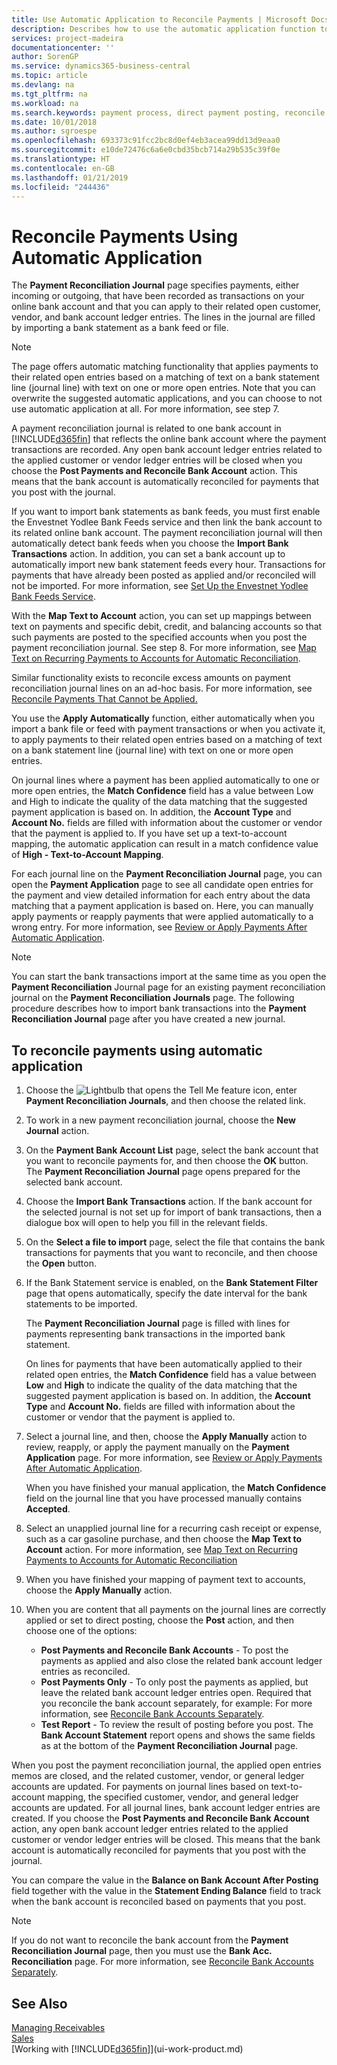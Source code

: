 ```yaml
---
title: Use Automatic Application to Reconcile Payments | Microsoft Docs
description: Describes how to use the automatic application function to apply payments or cash receipts to their related open entries, and reconcile payments.
services: project-madeira
documentationcenter: ''
author: SorenGP
ms.service: dynamics365-business-central
ms.topic: article
ms.devlang: na
ms.tgt_pltfrm: na
ms.workload: na
ms.search.keywords: payment process, direct payment posting, reconcile payment, expenses, cash receipts
ms.date: 10/01/2018
ms.author: sgroespe
ms.openlocfilehash: 693373c91fcc2bc8d0ef4eb3acea99dd13d9eaa0
ms.sourcegitcommit: e10de72476c6a6e0cbd35bcb714a29b535c39f0e
ms.translationtype: HT
ms.contentlocale: en-GB
ms.lasthandoff: 01/21/2019
ms.locfileid: "244436"
---
```

# <a name="reconcile-payments-using-automatic-application"></a>Reconcile Payments Using Automatic Application
The **Payment Reconciliation Journal** page specifies payments, either incoming or outgoing, that have been recorded as transactions on your online bank account and that you can apply to their related open customer, vendor, and bank account ledger entries. The lines in the journal are filled by importing a bank statement as a bank feed or file.

> [!NOTE]
> The page offers automatic matching functionality that applies payments to their related open entries based on a matching of text on a bank statement line (journal line) with text on one or more open entries. Note that you can overwrite the suggested automatic applications, and you can choose to not use automatic application at all. For more information, see step 7.

A payment reconciliation journal is related to one bank account in [!INCLUDE[d365fin](includes/d365fin_md.md)] that reflects the online bank account where the payment transactions are recorded. Any open bank account ledger entries related to the applied customer or vendor ledger entries will be closed when you choose the **Post Payments and Reconcile Bank Account** action. This means that the bank account is automatically reconciled for payments that you post with the journal.

If you want to import bank statements as bank feeds, you must first enable the Envestnet Yodlee Bank Feeds service and then link the bank account to its related online bank account. The payment reconciliation journal will then automatically detect bank feeds when you choose the **Import Bank Transactions** action. In addition, you can set a bank account up to automatically import new bank statement feeds every hour. Transactions for payments that have already been posted as applied and/or reconciled will not be imported. For more information, see [Set Up the Envestnet Yodlee Bank Feeds Service](bank-how-setup-bank-statement-service.md).

With the **Map Text to Account** action, you can set up mappings between text on payments and specific debit, credit, and balancing accounts so that such payments are posted to the specified accounts when you post the payment reconciliation journal. See step 8. For more information, see [Map Text on Recurring Payments to Accounts for Automatic Reconciliation](receivables-how-map-text-recurring-payments-accounts-auto-reconcilliation.md).

Similar functionality exists to reconcile excess amounts on payment reconciliation journal lines on an ad-hoc basis. For more information, see [Reconcile Payments That Cannot be Applied.](receivables-how-reconcile-payments-cannot-apply-auto.md)

You use the **Apply Automatically** function, either automatically when you import a bank file or feed with payment transactions or when you activate it, to apply payments to their related open entries based on a matching of text on a bank statement line (journal line) with text on one or more open entries.

On journal lines where a payment has been applied automatically to one or more open entries, the **Match Confidence** field has a value between Low and High to indicate the quality of the data matching that the suggested payment application is based on. In addition, the **Account Type** and **Account No.** fields are filled with information about the customer or vendor that the payment is applied to. If you have set up a text-to-account mapping, the automatic application can result in a match confidence value of **High - Text-to-Account Mapping**.

For each journal line on the **Payment Reconciliation Journal** page, you can open the **Payment Application** page to see all candidate open entries for the payment and view detailed information for each entry about the data matching that a payment application is based on. Here, you can manually apply payments or reapply payments that were applied automatically to a wrong entry. For more information, see [Review or Apply Payments After Automatic Application](receivables-how-review-apply-payments-auto-application.md).

> [!NOTE]  
> You can start the bank transactions import at the same time as you open the **Payment Reconciliation** Journal page for an existing payment reconciliation journal on the **Payment Reconciliation Journals** page. The following procedure describes how to import bank transactions into the **Payment Reconciliation Journal** page after you have created a new journal.

## <a name="to-reconcile-payments-using-automatic-application"></a>To reconcile payments using automatic application
1. Choose the ![Lightbulb that opens the Tell Me feature](media/ui-search/search_small.png "Tell me what you want to do") icon, enter **Payment Reconciliation Journals**, and then choose the related link.
2. To work in a new payment reconciliation journal, choose the **New Journal** action.
3. On the **Payment Bank Account List** page, select the bank account that you want to reconcile payments for, and then choose the **OK** button.
   The **Payment Reconciliation Journal** page opens prepared for the selected bank account.
4. Choose the **Import Bank Transactions** action.
   If the bank account for the selected journal is not set up for import of bank transactions, then a dialogue box will open to help you fill in the relevant fields.
5. On the **Select a file to import** page, select the file that contains the bank transactions for payments that you want to reconcile, and then choose the **Open** button.  
6. If the Bank Statement service is enabled, on the **Bank Statement Filter** page that opens automatically, specify the date interval for the bank statements to be imported.

    The **Payment Reconciliation Journal** page is filled with lines for payments representing bank transactions in the imported bank statement.

    On lines for payments that have been automatically applied to their related open entries, the **Match Confidence** field has a value between **Low** and **High** to indicate the quality of the data matching that the suggested payment application is based on. In addition, the **Account Type** and **Account No.** fields are filled with information about the customer or vendor that the payment is applied to.
7. Select a journal line, and then, choose the **Apply Manually** action to review, reapply, or apply the payment manually on the **Payment Application** page. For more information, see [Review or Apply Payments After Automatic Application](receivables-how-review-apply-payments-auto-application.md).

    When you have finished your manual application, the **Match Confidence** field on the journal line that you have processed manually contains **Accepted**.
8. Select an unapplied journal line for a recurring cash receipt or expense, such as a car gasoline purchase, and then choose the **Map Text to Account** action. For more information, see [Map Text on Recurring Payments to Accounts for Automatic Reconciliation](receivables-how-map-text-recurring-payments-accounts-auto-reconcilliation.md)
9. When you have finished your mapping of payment text to accounts, choose the **Apply Manually** action.
10. When you are content that all payments on the journal lines are correctly applied or set to direct posting, choose the **Post** action, and then choose one of the options:

    - **Post Payments and Reconcile Bank Accounts** - To post the payments as applied and also close the related bank account ledger entries as reconciled.
    - **Post Payments Only** - To only post the payments as applied, but leave the related bank account ledger entries open. Required that you reconcile the bank account separately,  for example: For more information, see [Reconcile Bank Accounts Separately](bank-how-reconcile-bank-accounts-separately.md).
    - **Test Report** - To review the result of posting before you post. The **Bank Account Statement** report opens and shows the same fields as at the bottom of the **Payment Reconciliation Journal** page.

When you post the payment reconciliation journal, the applied open entries memos are closed, and the related customer, vendor, or general ledger accounts are updated. For payments on journal lines based on text-to-account mapping, the specified customer, vendor, and general ledger accounts are updated. For all journal lines, bank account ledger entries are created. If you choose the **Post Payments and Reconcile Bank Account** action, any open bank account ledger entries related to the applied customer or vendor ledger entries will be closed. This means that the bank account is automatically reconciled for payments that you post with the journal.

You can compare the value in the **Balance on Bank Account After Posting** field together with the value in the **Statement Ending Balance** field to track when the bank account is reconciled based on payments that you post.

> [!NOTE]  
>   If you do not want to reconcile the bank account from the **Payment Reconciliation Journal** page, then you must use the **Bank Acc. Reconciliation** page. For more information, see [Reconcile Bank Accounts Separately](bank-how-reconcile-bank-accounts-separately.md).

## <a name="see-also"></a>See Also
[Managing Receivables](receivables-manage-receivables.md)  
[Sales](sales-manage-sales.md)  
[Working with [!INCLUDE[d365fin](includes/d365fin_md.md)]](ui-work-product.md)
